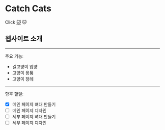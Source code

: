 # Catch Cats
Click [:cat:](https://website.ansehyun.repl.co/)
🐱
## 웹사이트 소개

___
주요 기능:
* 길고양이 입양
* 고양이 용품
* 고양이 장례
___
향후 할일:
- [x] 메인 페이지 뼈대 만들기
- [ ] 메인 페이지 디자인
- [ ] 세부 페이지 뼈대 만들기
- [ ] 세부 페이지 디자인
